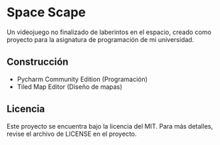 # Space Scape
Un videojuego no finalizado de laberintos en el espacio, creado como proyecto para la asignatura de programación de mi universidad.

## Construcción
* Pycharm Community Edition (Programación)
* Tiled Map Editor (Diseño de mapas)

## Licencia
Este proyecto se encuentra bajo la licencia del MIT. Para más detalles, revise el archivo
de LICENSE en el proyecto.
